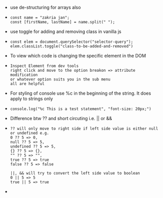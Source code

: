 - use de-structuring for arrays also
- ```
  const name = "zakria jan";
  const [firstName, lastName] = name.split(" ");
  ```
- use toggle for adding and removing class in vanilla js
- ```
  const elem = document.querySelector("selector-query");
  elem.classList.toggle("class-to-be-added-and-removed")
  ```
- To view which code is changing the specific element in the DOM
- ```
  Inspect Element from dev tools
  right click and move to the option breakon => attribute modification 
  or whatever option suits you in the sub menu
  all are helpful
  ```
- For styling of console use %c in the beginning of the string. It does apply to strings only
- ```
  console.log("%c This is a test statement", "font-size: 20px;")
  ```
- Difference btw ?? and short circuting i.e. || or &&
- ```
  ?? will only move to right side if left side value is either null or undefined e.g.
  0 ?? 5 => 0, 
  null ?? 5 => 5, 
  undefined ?? 5 => 5, 
  {} ?? 5 => {}, 
  "" ?? 5 => "",
  true ?? 5 => true
  false ?? 5 => false
  
  ||, && will try to convert the left side value to boolean
  0 || 5 => 5
  true || 5 => true
  
  ```
-